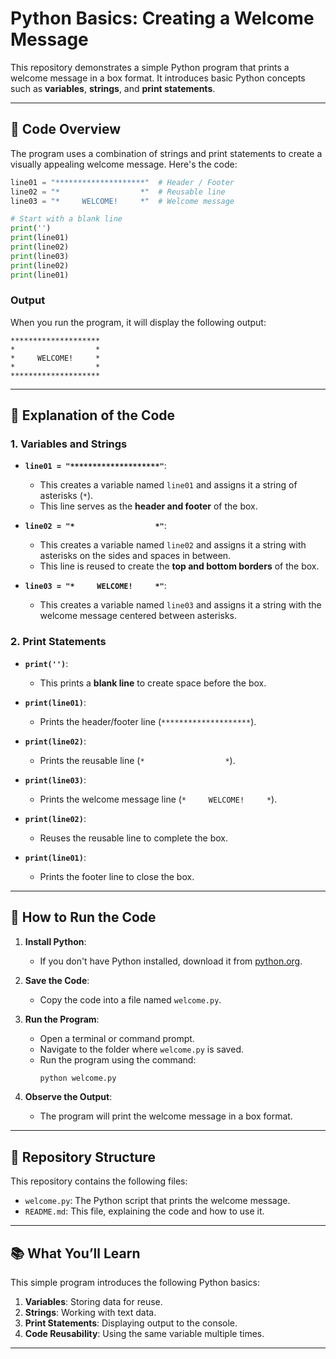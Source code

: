 
# **Python Basics: Creating a Welcome Message**  
This repository demonstrates a simple Python program that prints a welcome message in a box format. It introduces basic Python concepts such as **variables**, **strings**, and **print statements**.  

---

## **📜 Code Overview**  
The program uses a combination of strings and print statements to create a visually appealing welcome message. Here's the code:  

```python
line01 = "********************"  # Header / Footer
line02 = "*                  *"  # Reusable line
line03 = "*     WELCOME!     *"  # Welcome message

# Start with a blank line
print('')
print(line01)
print(line02)
print(line03)
print(line02)
print(line01)
```  

### **Output**  
When you run the program, it will display the following output:  

```
********************
*                  *
*     WELCOME!     *
*                  *
********************
```  

---

## **📝 Explanation of the Code**  

### **1. Variables and Strings**  
- **`line01 = "********************"`**:  
  - This creates a variable named `line01` and assigns it a string of asterisks (`*`).  
  - This line serves as the **header and footer** of the box.  

- **`line02 = "*                  *"`**:  
  - This creates a variable named `line02` and assigns it a string with asterisks on the sides and spaces in between.  
  - This line is reused to create the **top and bottom borders** of the box.  

- **`line03 = "*     WELCOME!     *"`**:  
  - This creates a variable named `line03` and assigns it a string with the welcome message centered between asterisks.  
 

### **2. Print Statements**  
- **`print('')`**:  
  - This prints a **blank line** to create space before the box.  

- **`print(line01)`**:  
  - Prints the header/footer line (`********************`).  

- **`print(line02)`**:  
  - Prints the reusable line (`*                  *`).  

- **`print(line03)`**:  
  - Prints the welcome message line (`*     WELCOME!     *`).  

- **`print(line02)`**:  
  - Reuses the reusable line to complete the box.  

- **`print(line01)`**:  
  - Prints the footer line to close the box.  

---

## **🚀 How to Run the Code**  
1. **Install Python**:  
   - If you don't have Python installed, download it from [python.org](https://www.python.org/).  

2. **Save the Code**:  
   - Copy the code into a file named `welcome.py`.  

3. **Run the Program**:  
   - Open a terminal or command prompt.  
   - Navigate to the folder where `welcome.py` is saved.  
   - Run the program using the command:  
     ```bash
     python welcome.py
     ```  

4. **Observe the Output**:  
   - The program will print the welcome message in a box format.  

---

## **📂 Repository Structure**  
This repository contains the following files:  
- `welcome.py`: The Python script that prints the welcome message.  
- `README.md`: This file, explaining the code and how to use it.  

---

## **📚 What You’ll Learn**  
This simple program introduces the following Python basics:  
1. **Variables**: Storing data for reuse.  
2. **Strings**: Working with text data.  
3. **Print Statements**: Displaying output to the console.  
4. **Code Reusability**: Using the same variable multiple times.  

---


